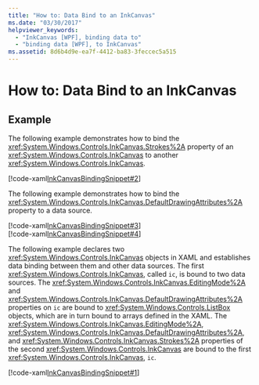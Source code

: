 ```yaml
---
title: "How to: Data Bind to an InkCanvas"
ms.date: "03/30/2017"
helpviewer_keywords: 
  - "InkCanvas [WPF], binding data to"
  - "binding data [WPF], to InkCanvas"
ms.assetid: 8d6b4d9e-ea7f-4412-ba83-3feccec5a515
---
```

# How to: Data Bind to an InkCanvas
## Example  
 The following example demonstrates how to bind the <xref:System.Windows.Controls.InkCanvas.Strokes%2A> property of an <xref:System.Windows.Controls.InkCanvas> to another <xref:System.Windows.Controls.InkCanvas>.  
  
 [!code-xaml[InkCanvasBindingSnippet#2](~/samples/snippets/csharp/VS_Snippets_Wpf/InkCanvasBindingSnippet/CS/Window2.xaml#2)]  
  
 The following example demonstrates how to bind the <xref:System.Windows.Controls.InkCanvas.DefaultDrawingAttributes%2A> property to a data source.  
  
 [!code-xaml[InkCanvasBindingSnippet#3](~/samples/snippets/csharp/VS_Snippets_Wpf/InkCanvasBindingSnippet/CS/Window2.xaml#3)]  
[!code-xaml[InkCanvasBindingSnippet#4](~/samples/snippets/csharp/VS_Snippets_Wpf/InkCanvasBindingSnippet/CS/Window2.xaml#4)]  
  
 The following example declares two <xref:System.Windows.Controls.InkCanvas> objects in XAML and establishes data binding between them and other data sources.  The first <xref:System.Windows.Controls.InkCanvas>, called `ic`, is bound to two data sources.  The <xref:System.Windows.Controls.InkCanvas.EditingMode%2A> and <xref:System.Windows.Controls.InkCanvas.DefaultDrawingAttributes%2A> properties on `ic` are bound to <xref:System.Windows.Controls.ListBox> objects, which are in turn bound to arrays defined in the XAML.  The <xref:System.Windows.Controls.InkCanvas.EditingMode%2A>, <xref:System.Windows.Controls.InkCanvas.DefaultDrawingAttributes%2A>, and <xref:System.Windows.Controls.InkCanvas.Strokes%2A> properties of the second <xref:System.Windows.Controls.InkCanvas> are bound to the first <xref:System.Windows.Controls.InkCanvas>, `ic`.  
  
 [!code-xaml[InkCanvasBindingSnippet#1](~/samples/snippets/csharp/VS_Snippets_Wpf/InkCanvasBindingSnippet/CS/Window1.xaml#1)]
